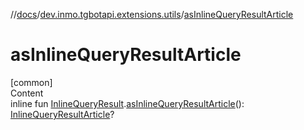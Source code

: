 //[docs](../../index.md)/[dev.inmo.tgbotapi.extensions.utils](index.md)/[asInlineQueryResultArticle](as-inline-query-result-article.md)



# asInlineQueryResultArticle  
[common]  
Content  
inline fun [InlineQueryResult](../dev.inmo.tgbotapi.types.InlineQueries.InlineQueryResult.abstracts/-inline-query-result/index.md).[asInlineQueryResultArticle](as-inline-query-result-article.md)(): [InlineQueryResultArticle](../dev.inmo.tgbotapi.types.InlineQueries.InlineQueryResult/-inline-query-result-article/index.md)?  



